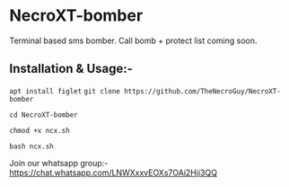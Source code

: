 # NecroXT-bomber

Terminal based sms bomber. Call bomb + protect list coming soon.

## Installation & Usage:-

`apt install figlet`
`git clone https://github.com/TheNecroGuy/NecroXT-bomber`

`cd NecroXT-bomber`

`chmod +x ncx.sh`

`bash ncx.sh`

Join our whatsapp group:- https://chat.whatsapp.com/LNWXxxvEOXs7OAi2Hji3QQ
